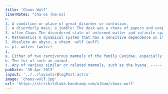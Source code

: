```yaml
---
title: 'Chaos Wolf'
linerNotes: "cha·os (ka-os)
n.
1. A condition or place of great disorder or confusion.
2. A disorderly mass; a jumble: The desk was a chaos of papers and unopened letters.
3. often Chaos The disordered state of unformed matter and infinite space supposed in some cosmogonic views to have existed before the ordered universe.
4. Mathematics A dynamical system that has a sensitive dependence on its initial conditions.
5. Obsolete An abyss; a chasm. wolf (wulf)
n. pl. wolves (wulvz)
1.
a. Either of two carnivorous mammals of the family Canidae, especially the gray wolf of northern regions, that typically live and hunt in hierarchical packs and prey on livestock and game animals.
b. The fur of such an animal.
c. Any of various similar or related mammals, such as the hyena. -----  This is beat tape 4 of 12 from my Cosmic Creatures beat series. All the tracks are sampled from George Duke's Faces In Reflection. Hit me up at luke[at]starcrazy[dot]org if you're interested in rhyming over any of these beats."
pubDate: '30 Apr 2013'
layout: '../../layouts/BlogPost.astro'
image: 'chaos-wolf.jpg'
url: 'https://strrchildluke.bandcamp.com/album/chaos-wolf'
---
```



